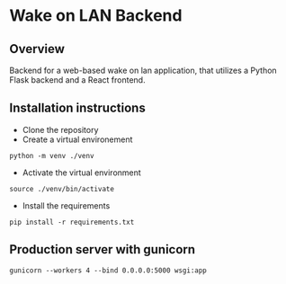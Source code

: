 # Wake on LAN Backend

## Overview

Backend for a web-based wake on lan application, that utilizes a Python Flask backend and a React frontend.

## Installation instructions

- Clone the repository
- Create a virtual environement

```
python -m venv ./venv
```

- Activate the virtual environment

```
source ./venv/bin/activate
```

- Install the requirements

```
pip install -r requirements.txt
```

## Production server with gunicorn

```
gunicorn --workers 4 --bind 0.0.0.0:5000 wsgi:app
```
